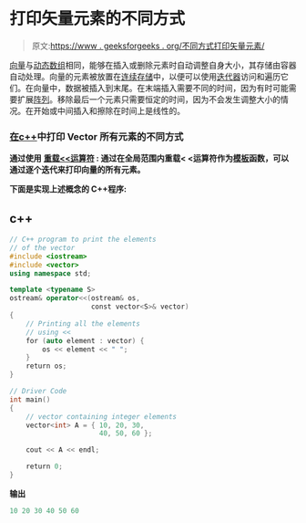 # 打印矢量元素的不同方式

> 原文:[https://www . geeksforgeeks . org/不同方式打印矢量元素/](https://www.geeksforgeeks.org/different-ways-to-print-elements-of-vector/)

[向量](https://www.geeksforgeeks.org/vector-in-cpp-stl/)与[动态数组](https://www.geeksforgeeks.org/how-do-dynamic-arrays-work/)相同，能够在插入或删除元素时自动调整自身大小，其存储由容器自动处理。向量的元素被放置在[连续存储](https://www.geeksforgeeks.org/difference-between-contiguous-and-noncontiguous-memory-allocation/)中，以便可以使用[迭代器](https://www.geeksforgeeks.org/iterators-c-stl/)访问和遍历它们。在向量中，数据被插入到末尾。在末端插入需要不同的时间，因为有时可能需要扩展[阵列](https://www.geeksforgeeks.org/introduction-to-arrays/)。移除最后一个元素只需要恒定的时间，因为不会发生调整大小的情况。在开始或中间插入和擦除在时间上是线性的。

### **<u>在</u>**[**<u>c++</u>**](https://www.geeksforgeeks.org/c-plus-plus/)中打印 Vector 所有元素的不同方式

**通过使用** [**重载**](https://www.geeksforgeeks.org/operator-overloading-c/)**[**<<运算符**](https://www.geeksforgeeks.org/left-shift-right-shift-operators-c-cpp/) **:** 通过在全局范围内重载< <运算符作为[模板](https://www.geeksforgeeks.org/templates-cpp/)函数，可以通过逐个迭代来打印向量的所有元素。**

**下面是实现上述概念的 C++程序:**

## **c++**

```cpp
// C++ program to print the elements
// of the vector
#include <iostream>
#include <vector>
using namespace std;

template <typename S>
ostream& operator<<(ostream& os,
                    const vector<S>& vector)
{
    // Printing all the elements
    // using <<
    for (auto element : vector) {
        os << element << " ";
    }
    return os;
}

// Driver Code
int main()
{
    // vector containing integer elements
    vector<int> A = { 10, 20, 30,
                      40, 50, 60 };

    cout << A << endl;

    return 0;
}
```

****输出****

```cpp
10 20 30 40 50 60 
```